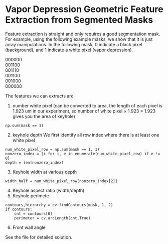 # Vapor Depression Geometric Feature Extraction from Segmented Masks

Feature extraction is straight and only requires a good segmentation mask. For example, using the following example masks, we show that it is just array manipulations. In the following mask, 0 indicate a black pixel (background), and 1 indicate a white pixel (vapor depression). 

000000 \
001100 \
001110 \
001100 \
001000 \
000000 

The features we can extracts are 
1. number white pixel (can be converted to area, the length of each pixel is 1.923 um in our experiment, so number of white pixel × 1.923 × 1.923 gives you the area of keyhole)
```
np.sum(mask == 1)
```
2. keyhole depth
We first identify all row index where there is at least one white pixel 
```
num_white_pixel_row = np.sum(mask == 1, 1) 
nonzero_index = [i for i, e in enumerate(num_white_pixel_row) if e != 0]
depth = len(nonzero_index)
```
3. Keyhole width at various depth
```
width_half = num_white_pixel_row[nonzero_index[2]]
```
4. Keyhole aspect ratio (width/depth)
5. Keyhole perimete
```
contours,hierarchy = cv.findContours(mask, 1, 2)
if contours:
    cnt = contours[0]
    perimeter = cv.arcLength(cnt,True)
```
6. Front wall angle

See the file for detailed solution.
